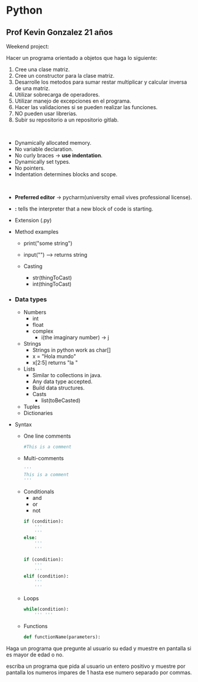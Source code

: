 # Python
## Prof Kevin Gonzalez 21 años

Weekend project:

Hacer un programa orientado a objetos que haga lo siguiente:

1. Cree una clase matriz.
2. Cree un constructor para la clase matriz.
3. Desarrolle los metodos para sumar restar multiplicar y calcular inversa de una matriz.
4. Utilizar sobrecarga de operadores.
5. Utilizar manejo de excepciones en el programa.
6. Hacer las validaciones si se pueden realizar las funciones.
7. NO pueden usar librerias.
8. Subir su repositorio a un repositorio gitlab.

<br>

+ Dynamically allocated memory.
+ No variable declaration.
+ No curly braces -> **use indentation**.
+ Dynamically set types.
+ No pointers.
+ Indentation determines blocks and scope.

<br>

+ **Preferred editor** -> pycharm(university email vives professional license).

+ **:** tells the interpreter that a new block of code is starting.

+ Extension (.py)

+ Method examples
    + print("some string")
    + input("") --> returns string

    + Casting
        + str(thingToCast)
        + int(thingToCast)

+ ### Data types
    + Numbers
        + int
        + float
        + complex
            + i(the imaginary number) -> j 
    + Strings
        + Strings in python work as char[]
        + x = "Hola mundo"
        + x[2:5] returns "la "
    + Lists
        + Similar to collections in java.
        + Any data type accepted.
        + Build data structures.
        + Casts
            + list(toBeCasted)
    + Tuples
    + Dictionaries

+ Syntax
    + One line comments
        ```python
        #This is a comment
        ```
    + Multi-comments
        ```python
        '''
        This is a comment
        '''
        ```
    + Conditionals
        + and
        + or
        + not
        ```python
        if (condition):
            '''
            '''
        else:
            '''
            '''
        ```
        ```python
        if (condition):
            '''
            '''
        elif (condition):
            '''
            '''
        ```
    + Loops
        ```python
        while(condition):
            ''' '''
    + Functions
        ```python
        def functionName(parameters):
        ```

Haga un programa que pregunte al usuario su edad y muestre en pantalla si es mayor de edad o no.


escriba un programa que pida al usuario un entero positivo y muestre por pantalla los numeros impares de 1 hasta ese numero separado por commas.